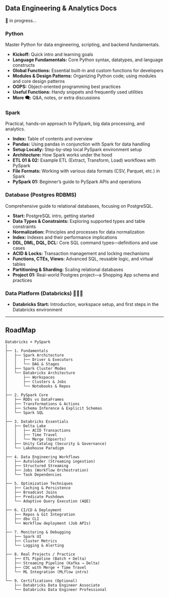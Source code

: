 ## Data Engineering & Analytics Docs

🔶 in progress...

### Python

Master Python for data engineering, scripting, and backend fundamentals.

- **Kickoff:** Quick intro and learning goals
- **Language Fundamentals:** Core Python syntax, datatypes, and language constructs
- **Global Functions:** Essential built-in and custom functions for developers
- **Modules & Design Patterns:** Organizing Python code; using modules and core design patterns
- **OOPS:** Object-oriented programming best practices
- **Useful Functions:** Handy snippets and frequently used utilities
- **More 🗨️:** Q&A, notes, or extra discussions


### Spark

Practical, hands-on approach to PySpark, big data processing, and analytics.

- **Index:** Table of contents and overview
- **Pandas:** Using pandas in conjunction with Spark for data handling
- **Setup Locally:** Step-by-step local PySpark environment setup
- **Architecture:** How Spark works under the hood
- **ETL 01 & 02:** Example ETL (Extract, Transform, Load) workflows with PySpark
- **File Formats:** Working with various data formats (CSV, Parquet, etc.) in Spark
- **PySpark 01:** Beginner’s guide to PySpark APIs and operations


### Database (Postgres RDBMS)

Comprehensive guide to relational databases, focusing on PostgreSQL.

- **Start:** PostgreSQL intro, getting started
- **Data Types & Constraints:** Exploring supported types and table constraints
- **Normalization:** Principles and processes for data normalization
- **Index:** Indexes and their performance implications
- **DDL, DML, DQL, DCL:** Core SQL command types—definitions and use cases
- **ACID & Locks:** Transaction management and locking mechanisms
- **Functions, CTEs, Views:** Advanced SQL, reusable logic, and virtual tables
- **Partitioning & Sharding:** Scaling relational databases
- **Project 01:** Real-world Postgres project—a Shopping App schema and practices


### Data Platform (Databricks) 🔸🔸🔸

- **Databricks Start:** Introduction, workspace setup, and first steps in the Databricks environment


---

## RoadMap

```
Databricks + PySpark
│
├── 1. Fundamentals
│   ├── Spark Architecture
│   │   ├── Driver & Executors
│   │   └── DAG & Stages
│   ├── Spark Cluster Modes
│   └── Databricks Architecture
│       ├── Workspaces
│       ├── Clusters & Jobs
│       └── Notebooks & Repos
│
├── 2. PySpark Core
│   ├── RDDs vs DataFrames
│   ├── Transformations & Actions
│   ├── Schema Inference & Explicit Schemas
│   └── Spark SQL
│
├── 3. Databricks Essentials
│   ├── Delta Lake
│   │   ├── ACID Transactions
│   │   ├── Time Travel
│   │   └── Merge (Upserts)
│   ├── Unity Catalog (Security & Governance)
│   └── Lakehouse Paradigm
│
├── 4. Data Engineering Workflows
│   ├── Autoloader (Streaming ingestion)
│   ├── Structured Streaming
│   ├── Jobs (Workflow Orchestration)
│   └── Task Dependencies
│
├── 5. Optimization Techniques
│   ├── Caching & Persistence
│   ├── Broadcast Joins
│   ├── Predicate Pushdown
│   └── Adaptive Query Execution (AQE)
│
├── 6. CI/CD & Deployment
│   ├── Repos & Git Integration
│   ├── dbx CLI
│   └── Workflow deployment (Job APIs)
│
├── 7. Monitoring & Debugging
│   ├── Spark UI
│   ├── Cluster Metrics
│   └── Logging & Alerting
│
├── 8. Real Projects / Practice
│   ├── ETL Pipeline (Batch + Delta)
│   ├── Streaming Pipeline (Kafka → Delta)
│   ├── CDC with Merge + Time Travel
│   └── ML Integration (MLflow intro)
│
└── 9. Certifications (Optional)
    ├── Databricks Data Engineer Associate
    └── Databricks Data Engineer Professional

```